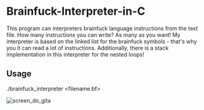 # Brainfuck-Interpreter-in-C

This program can interpreters brainfuck language instructions from the text file. How many instructions you can write? As many as you want! My interpreter is based on the linked list for the brainfuck symbols - that's why you it can read a lot of instructions. Additionally, there is a stack implementation in this interpreter for the nested loops!

## Usage

./brainfuck_interpreter <filename.bf>

![screen_do_gita](https://user-images.githubusercontent.com/32940567/43859515-1b0c0a7a-9b51-11e8-8cd8-ec4cc0d2dd88.png)
